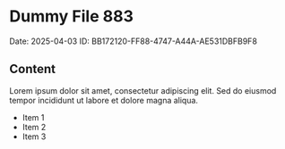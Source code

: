 # Dummy File 883

Date: 2025-04-03
ID: BB172120-FF88-4747-A44A-AE531DBFB9F8

## Content

Lorem ipsum dolor sit amet, consectetur adipiscing elit.
Sed do eiusmod tempor incididunt ut labore et dolore magna aliqua.

* Item 1
* Item 2
* Item 3

